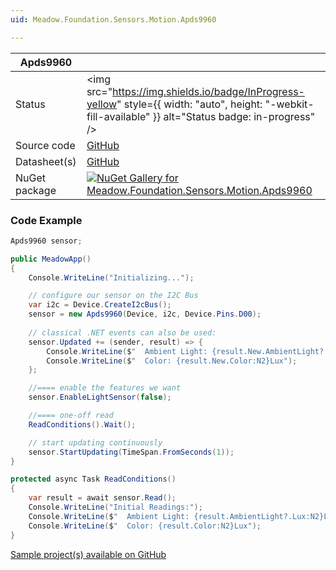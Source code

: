 ```yaml
---
uid: Meadow.Foundation.Sensors.Motion.Apds9960

---
```


| Apds9960 | |
|--------|--------|
| Status | <img src="https://img.shields.io/badge/InProgress-yellow" style={{ width: "auto", height: "-webkit-fill-available" }} alt="Status badge: in-progress" /> |
| Source code | [GitHub](https://github.com/WildernessLabs/Meadow.Foundation/tree/main/Source/Meadow.Foundation.Peripherals/Sensors.Motion.Apds9960) |
| Datasheet(s) | [GitHub](https://github.com/WildernessLabs/Meadow.Foundation/tree/main/Source/Meadow.Foundation.Peripherals/Sensors.Motion.Apds9960/Datasheet) |
| NuGet package | <a href="https://www.nuget.org/packages/Meadow.Foundation.Sensors.Motion.Apds9960/" target="_blank"><img src="https://img.shields.io/nuget/v/Meadow.Foundation.Sensors.Motion.Apds9960.svg?label=Meadow.Foundation.Sensors.Motion.Apds9960" alt="NuGet Gallery for Meadow.Foundation.Sensors.Motion.Apds9960" /></a> |

### Code Example

```csharp
Apds9960 sensor;

public MeadowApp()
{
    Console.WriteLine("Initializing...");

    // configure our sensor on the I2C Bus
    var i2c = Device.CreateI2cBus();
    sensor = new Apds9960(Device, i2c, Device.Pins.D00);
    
    // classical .NET events can also be used:
    sensor.Updated += (sender, result) => {
        Console.WriteLine($"  Ambient Light: {result.New.AmbientLight?.Lux:N2}Lux");
        Console.WriteLine($"  Color: {result.New.Color:N2}Lux");
    };

    //==== enable the features we want
    sensor.EnableLightSensor(false);

    //==== one-off read
    ReadConditions().Wait();

    // start updating continuously
    sensor.StartUpdating(TimeSpan.FromSeconds(1));
}

protected async Task ReadConditions()
{
    var result = await sensor.Read();
    Console.WriteLine("Initial Readings:");
    Console.WriteLine($"  Ambient Light: {result.AmbientLight?.Lux:N2}Lux");
    Console.WriteLine($"  Color: {result.Color:N2}Lux");
}

```

[Sample project(s) available on GitHub](https://github.com/WildernessLabs/Meadow.Foundation/tree/main/Source/Meadow.Foundation.Peripherals/Sensors.Motion.Apds9960/Samples/Apds9960_Sample)

